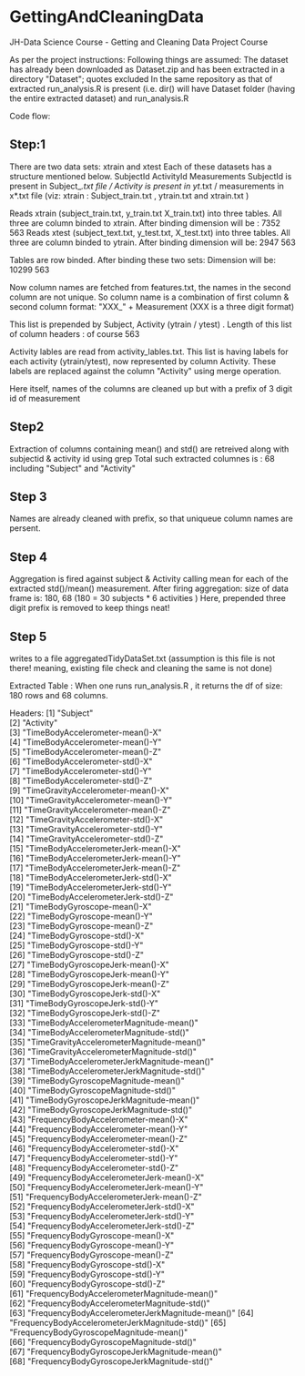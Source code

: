 
# GettingAndCleaningData
JH-Data Science Course - Getting and Cleaning Data Project Course

As per the project instructions:
Following things are assumed:
The dataset has already been downloaded as Dataset.zip and has been extracted in a directory "Dataset"; quotes excluded
In the same repository as that of extracted run_analysis.R is present
(i.e. dir() will have Dataset folder (having the entire extracted dataset) and run_analysis.R


Code flow:
## Step:1
There are two data sets: xtrain and xtest
Each of these datasets has a structure mentioned below.
 SubjectId  ActivityId  Measurements
SubjectId is present in Subject_*.txt file / Activity is present in yt*.txt / measurements in x*.txt file
(viz: xtrain : Subject_train.txt , ytrain.txt and xtrain.txt )
 
 
Reads xtrain (subject_train.txt, y_train.txt X_train.txt) into three tables.
All three are column binded to xtrain. After binding dimension will be : 7352  563
Reads xtest (subject_text.txt, y_test.txt, X_test.txt) into three tables.
All three are column binded to ytrain. After binding dimension will be: 2947  563
 
 Tables are row binded.
 After binding these two sets: Dimension will be: 10299   563
 
 
 Now column names are fetched from features.txt, the names in the second column are not unique.
 So column name is a combination of first column & second column format: "XXX_" + Measurement
 (XXX is a three digit format)
 
 This list is prepended by Subject, Activity (ytrain / ytest) .
 Length of this list of column headers : of course 563 
 
 Activity lables are read from activity_lables.txt. This list is having labels for each activity (ytrain/ytest), now represented by column Activity. These labels are replaced against the column "Activity" using merge operation.
 
 Here itself, names of the columns are cleaned up but with a prefix of 3 digit id of measurement
 
 
## Step2
 Extraction of columns containing mean() and std() are retreived along with subjectid & activity id using grep
 Total such extracted columnes is : 68 including "Subject" and "Activity"
## Step 3
  Names are already cleaned with prefix, so that uniqueue column names are persent.

## Step 4
  Aggregation is fired against subject & Activity calling mean for each of the extracted std()/mean() measurement.
  After firing aggregation: size of data frame is: 180, 68 
  (180 =  30 subjects * 6 activities )
  Here, prepended three digit prefix is removed to keep things neat!
## Step 5
  writes to a file  aggregatedTidyDataSet.txt (assumption is this file is not there! meaning, existing file check and cleaning the same is not done)
  
 

Extracted Table : When one runs run_analysis.R , it returns the df of size: 180 rows and 68 columns.

Headers:
 [1] "Subject"                                       
 [2] "Activity"                                      
 [3] "TimeBodyAccelerometer-mean()-X"                
 [4] "TimeBodyAccelerometer-mean()-Y"                
 [5] "TimeBodyAccelerometer-mean()-Z"                
 [6] "TimeBodyAccelerometer-std()-X"                 
 [7] "TimeBodyAccelerometer-std()-Y"                 
 [8] "TimeBodyAccelerometer-std()-Z"                 
 [9] "TimeGravityAccelerometer-mean()-X"             
[10] "TimeGravityAccelerometer-mean()-Y"             
[11] "TimeGravityAccelerometer-mean()-Z"             
[12] "TimeGravityAccelerometer-std()-X"              
[13] "TimeGravityAccelerometer-std()-Y"              
[14] "TimeGravityAccelerometer-std()-Z"              
[15] "TimeBodyAccelerometerJerk-mean()-X"            
[16] "TimeBodyAccelerometerJerk-mean()-Y"            
[17] "TimeBodyAccelerometerJerk-mean()-Z"            
[18] "TimeBodyAccelerometerJerk-std()-X"             
[19] "TimeBodyAccelerometerJerk-std()-Y"             
[20] "TimeBodyAccelerometerJerk-std()-Z"             
[21] "TimeBodyGyroscope-mean()-X"                    
[22] "TimeBodyGyroscope-mean()-Y"                    
[23] "TimeBodyGyroscope-mean()-Z"                    
[24] "TimeBodyGyroscope-std()-X"                     
[25] "TimeBodyGyroscope-std()-Y"                     
[26] "TimeBodyGyroscope-std()-Z"                     
[27] "TimeBodyGyroscopeJerk-mean()-X"                
[28] "TimeBodyGyroscopeJerk-mean()-Y"                
[29] "TimeBodyGyroscopeJerk-mean()-Z"                
[30] "TimeBodyGyroscopeJerk-std()-X"                 
[31] "TimeBodyGyroscopeJerk-std()-Y"                 
[32] "TimeBodyGyroscopeJerk-std()-Z"                 
[33] "TimeBodyAccelerometerMagnitude-mean()"         
[34] "TimeBodyAccelerometerMagnitude-std()"          
[35] "TimeGravityAccelerometerMagnitude-mean()"      
[36] "TimeGravityAccelerometerMagnitude-std()"       
[37] "TimeBodyAccelerometerJerkMagnitude-mean()"     
[38] "TimeBodyAccelerometerJerkMagnitude-std()"      
[39] "TimeBodyGyroscopeMagnitude-mean()"             
[40] "TimeBodyGyroscopeMagnitude-std()"              
[41] "TimeBodyGyroscopeJerkMagnitude-mean()"         
[42] "TimeBodyGyroscopeJerkMagnitude-std()"          
[43] "FrequencyBodyAccelerometer-mean()-X"           
[44] "FrequencyBodyAccelerometer-mean()-Y"           
[45] "FrequencyBodyAccelerometer-mean()-Z"           
[46] "FrequencyBodyAccelerometer-std()-X"            
[47] "FrequencyBodyAccelerometer-std()-Y"            
[48] "FrequencyBodyAccelerometer-std()-Z"            
[49] "FrequencyBodyAccelerometerJerk-mean()-X"       
[50] "FrequencyBodyAccelerometerJerk-mean()-Y"       
[51] "FrequencyBodyAccelerometerJerk-mean()-Z"       
[52] "FrequencyBodyAccelerometerJerk-std()-X"        
[53] "FrequencyBodyAccelerometerJerk-std()-Y"        
[54] "FrequencyBodyAccelerometerJerk-std()-Z"        
[55] "FrequencyBodyGyroscope-mean()-X"               
[56] "FrequencyBodyGyroscope-mean()-Y"               
[57] "FrequencyBodyGyroscope-mean()-Z"               
[58] "FrequencyBodyGyroscope-std()-X"                
[59] "FrequencyBodyGyroscope-std()-Y"                
[60] "FrequencyBodyGyroscope-std()-Z"                
[61] "FrequencyBodyAccelerometerMagnitude-mean()"    
[62] "FrequencyBodyAccelerometerMagnitude-std()"     
[63] "FrequencyBodyAccelerometerJerkMagnitude-mean()"
[64] "FrequencyBodyAccelerometerJerkMagnitude-std()" 
[65] "FrequencyBodyGyroscopeMagnitude-mean()"        
[66] "FrequencyBodyGyroscopeMagnitude-std()"         
[67] "FrequencyBodyGyroscopeJerkMagnitude-mean()"    
[68] "FrequencyBodyGyroscopeJerkMagnitude-std()" 



